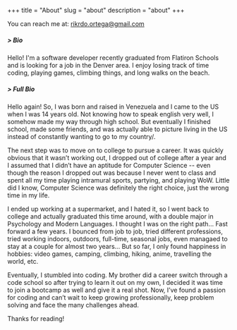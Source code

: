 +++
title = "About"
slug = "about"
description = "about"
+++

You can reach me at: rikrdo.ortega@gmail.com

##### > Bio

Hello! I'm a software developer recently graduated from Flatiron Schools and is looking for a job in the Denver area. I enjoy losing track of time coding, playing games, climbing things, and long walks on the beach.

##### > Full Bio

Hello again! So, I was born and raised in Venezuela and I came to the US when I was 14 years old. Not knowing how to speak english very well, I somehow made my way through high school. But eventually I finished school, made some friends, and was actually able to picture living in the US instead of constantly wanting to go to my country/.

The next step was to move on to college to pursue a career. It was quickly obvious that it wasn’t working out, I dropped out of college after a year and I assumed that I didn’t have an aptitude for Computer Science -- even though the reason I dropped out was because I never went to class and spent all my time playing intramural sports, partying, and playing WoW. Little did I know, Computer Science was definitely the right choice, just the wrong time in my life.

I ended up working at a supermarket, and I hated it, so I went back to college and actually graduated this time around, with a double major in Psychology and Modern Languages. I thought I was on the right path… Fast forward a few years. I bounced from job to job, tried different professions, tried working indoors, outdoors, full-time, seasonal jobs, even managaed to stay at a couple for almost two years... But so far, I only found happiness in hobbies: video games, camping, climbing, hiking, anime, travelling the world, etc.

Eventually, I stumbled into coding. My brother did a career switch through a code school so after trying to learn it out on my own, I decided it was time to join a bootcamp as well and give it a real shot. Now, I’ve found a passion for coding and can’t wait to keep growing professionally, keep problem solving and face the many challenges ahead.

Thanks for reading!
